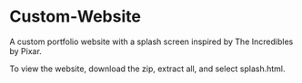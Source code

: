 # Custom-Website
A custom portfolio website with a splash screen inspired by The Incredibles by Pixar. 

To view the website, download the zip, extract all, and select splash.html.
